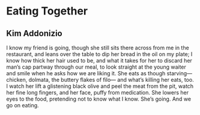 # Eating Together
## Kim Addonizio
I know my friend is going,
though she still sits there
across from me in the restaurant,
and leans over the table to dip
her bread in the oil on my plate; I know
how thick her hair used to be,
and what it takes for her to discard
her man’s cap partway through our meal,
to look straight at the young waiter
and smile when he asks
how we are liking it. She eats
as though starving—chicken, dolmata,
the buttery flakes of filo—
and what’s killing her
eats, too. I watch her lift
a glistening black olive and peel
the meat from the pit, watch
her fine long fingers, and her face,
puffy from medication. She lowers
her eyes to the food, pretending
not to know what I know. She’s going.
And we go on eating.